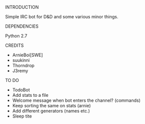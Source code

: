 INTRODUCTION

Simple IRC bot for D&D and some various minor things.

DEPENDENCIES

Python 2.7

CREDITS

* ArnieBoi[SWE]
* suukinni
* Thorndrop
* J3remy


TO DO

* TodoBot
* Add stats to a file
* Welcome message when bot enters the channel? (commands)
* Keep sorting the same on stats (arnie)
* Add different generators (names etc.)
* Sleep tite
